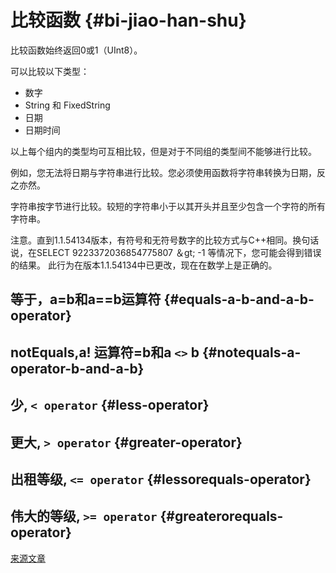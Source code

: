 
# 比较函数 {#bi-jiao-han-shu}

比较函数始终返回0或1（UInt8）。

可以比较以下类型：

-   数字
-   String 和 FixedString
-   日期
-   日期时间

以上每个组内的类型均可互相比较，但是对于不同组的类型间不能够进行比较。

例如，您无法将日期与字符串进行比较。您必须使用函数将字符串转换为日期，反之亦然。

字符串按字节进行比较。较短的字符串小于以其开头并且至少包含一个字符的所有字符串。

注意。直到1.1.54134版本，有符号和无符号数字的比较方式与C++相同。换句话说，在SELECT 9223372036854775807 ＆gt; -1 等情况下，您可能会得到错误的结果。 此行为在版本1.1.54134中已更改，现在在数学上是正确的。

## 等于，a=b和a==b运算符 {#equals-a-b-and-a-b-operator}

## notEquals,a! 运算符=b和a `<>` b {#notequals-a-operator-b-and-a-b}

## 少, `< operator` {#less-operator}

## 更大, `> operator` {#greater-operator}

## 出租等级, `<= operator` {#lessorequals-operator}

## 伟大的等级, `>= operator` {#greaterorequals-operator}

[来源文章](https://clickhouse.tech/docs/en/query_language/functions/comparison_functions/) <!--hide-->
